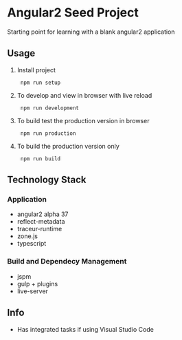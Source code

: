 # Angular2 Seed Project
Starting point for learning  with a blank angular2 application

## Usage

1. Install project 

        npm run setup
		
2. To develop and view in browser with live reload

		npm run development
		
3. To build test the production version in browser

		npm run production
		
4. To build the production version only

		npm run build

## Technology Stack

### Application
* angular2 alpha 37
* reflect-metadata
* traceur-runtime
* zone.js
* typescript

### Build and Dependecy Management
* jspm
* gulp + plugins
* live-server
		
## Info

* Has integrated tasks if using Visual Studio Code